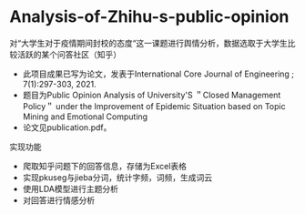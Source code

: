 # Analysis-of-Zhihu-s-public-opinion
对“大学生对于疫情期间封校的态度“这一课题进行舆情分析，数据选取于大学生比较活跃的某个问答社区（知乎）

- 此项目成果已写为论文，发表于International Core Journal of Engineering ; 7(1):297-303, 2021.
- 题目为Public Opinion Analysis of University'S ＂Closed Management Policy＂ under the Improvement of Epidemic Situation based on Topic Mining and Emotional Computing
- 论文见publication.pdf。

实现功能
- 爬取知乎问题下的回答信息，存储为Excel表格
- 实现pkuseg与jieba分词，统计字频，词频，生成词云
- 使用LDA模型进行主题分析
- 对回答进行情感分析
